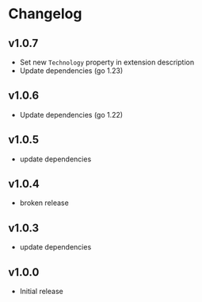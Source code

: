 # Changelog

## v1.0.7

- Set new `Technology` property in extension description
- Update dependencies (go 1.23)

## v1.0.6

- Update dependencies (go 1.22)

## v1.0.5

 - update dependencies

## v1.0.4

 - broken release

## v1.0.3

 - update dependencies

## v1.0.0

 - Initial release
